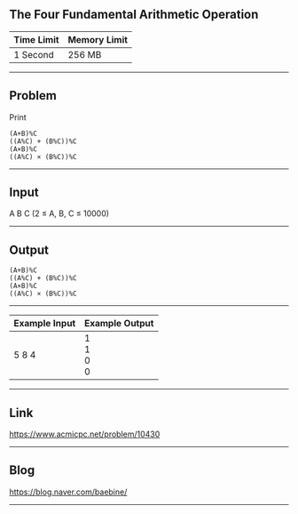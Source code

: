 ## **The Four Fundamental Arithmetic Operation**

| Time Limit | Memory Limit |
| --- | --- |
| 1 Second | 256 MB |

___

## Problem
Print
```
(A+B)%C
((A%C) + (B%C))%C
(A×B)%C
((A%C) × (B%C))%C
```

___

## Input
A B C (2 ≤ A, B, C ≤ 10000)
___

## Output
```
(A+B)%C
((A%C) + (B%C))%C
(A×B)%C
((A%C) × (B%C))%C
```

___

| Example Input | Example Output |
| --- | --- |
| 5 8 4 | 1</br>1</br>0</br>0 |

___

## Link
https://www.acmicpc.net/problem/10430

___

## Blog
https://blog.naver.com/baebine/

___
